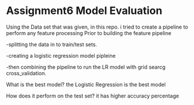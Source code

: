 # Assignment6 Model Evaluation 
Using the Data set that was given, in this repo. i tried to create a pipeline to perform any feature processing Prior to building the feature pipeline

-splitting the data in to train/test sets. 

-creating a logistic regression model pipleine 

-then combining the pipeline to run the LR model with grid searcg cross_validation. 



What is the best model? 
the Logistic Regression is the best model 

How does it perform on the test set?
it has higher accuracy percentage 
